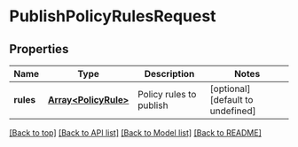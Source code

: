 # PublishPolicyRulesRequest

## Properties

|Name | Type | Description | Notes|
|------------ | ------------- | ------------- | -------------|
|**rules** | [**Array&lt;PolicyRule&gt;**](PolicyRule.md) | Policy rules to publish | [optional] [default to undefined]|




[[Back to top]](#) [[Back to API list]](../../README.md#documentation-for-api-endpoints) [[Back to Model list]](../../README.md#documentation-for-models) [[Back to README]](../../README.md)

